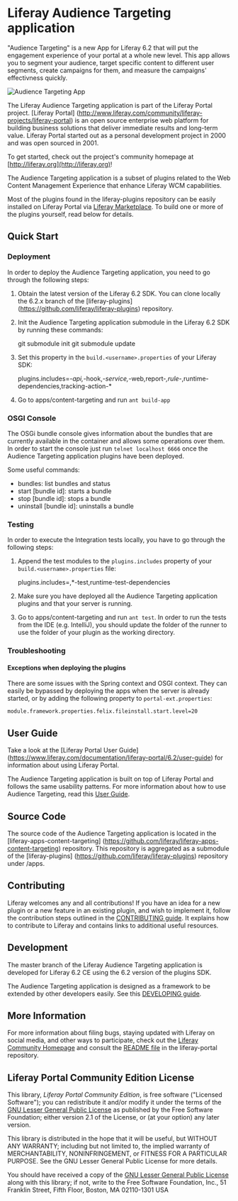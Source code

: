 # Liferay Audience Targeting application

"Audience Targeting" is a new App for Liferay 6.2 that will put the engagement
experience of your portal at a whole new level. This app allows you to segment
your audience, target specific content to different user segments, create 
campaigns for them, and measure the campaigns' effectivness quickly.

![Audience Targeting App](https://raw.githubusercontent.com/liferay/liferay-apps-content-targeting/master/audience_targeting_icon.png) 

The Liferay Audience Targeting application is part of the Liferay Portal
project.
[Liferay Portal]
(http://www.liferay.com/community/liferay-projects/liferay-portal) is an
open source enterprise web platform for building business solutions that deliver
immediate results and long-term value. Liferay Portal started out as a personal
development project in 2000 and was open sourced in 2001.

To get started, check out the project's community homepage at
[http://liferay.org](http://liferay.org)!

The Audience Targeting application is a subset of plugins related to the Web
Content Management Experience that enhance Liferay WCM capabilities.

Most of the plugins found in the liferay-plugins repository can be easily
installed on Liferay Portal via [Liferay
Marketplace](http://liferay.com/marketplace). To build one or more of the
plugins yourself, read below for details.

## Quick Start

### Deployment

In order to deploy the Audience Targeting application, you need to go through
the following steps:

1. Obtain the latest version of the Liferay 6.2 SDK. You can clone locally the
6.2.x branch of the [liferay-plugins]
(https://github.com/liferay/liferay-plugins) repository.
2. Init the Audience Targeting application submodule in the Liferay 6.2 SDK by
running these commands:

	git submodule init
	git submodule update

3. Set this property in the `build.<username>.properties` of your Liferay SDK:

	plugins.includes=*-api,*-hook,*-service,*-web,report-*,rule-*,runtime-dependencies,tracking-action-*

4. Go to apps/content-targeting and run `ant build-app`

### OSGI Console

The OSGi bundle console gives information about the bundles that are currently
 available in the container and allows some operations over them. In order to
 start the console just run `telnet localhost 6666` once the Audience Targeting
 application plugins have been deployed.

Some useful commands:

* bundles: list bundles and status
* start [bundle id]: starts a bundle
* stop [bundle id]: stops a bundle
* uninstall [bundle id]: uninstalls a bundle

### Testing

In order to execute the Integration tests locally, you have to go through the
following steps:

1. Append the test modules to the `plugins.includes` property of your
`build.<username>.properties` file:

	plugins.includes=<all other audience targeting application modules>,*-test,runtime-test-dependencies

2. Make sure you have deployed all the Audience Targeting application plugins
and that your server is running.
3. Go to apps/content-targeting and run `ant test`. In order to run the tests
from the IDE (e.g. IntelliJ), you should update the
folder of the runner to use the folder of your plugin as the working directory.

### Troubleshooting

#### Exceptions when deploying the plugins

There are some issues with the Spring context and OSGI context. They can easily
be bypassed by deploying the apps when the server is already started, or by
adding the following property to `portal-ext.properties`:

	module.framework.properties.felix.fileinstall.start.level=20

## User Guide

Take a look at the [Liferay Portal User Guide]
(https://www.liferay.com/documentation/liferay-portal/6.2/user-guide) for
information about using Liferay Portal.

The Audience Targeting application is built on top of Liferay Portal and follows
the same usability patterns. For more information about how to use Audience
Targeting, read this [User Guide](USING.markdown).

## Source Code

The source code of the Audience Targeting application is located in the
[liferay-apps-content-targeting]
(https://github.com/liferay/liferay-apps-content-targeting) repository. This
repository is aggregated as a submodule of the [liferay-plugins]
(https://github.com/liferay/liferay-plugins) repository under /apps.

## Contributing

Liferay welcomes any and all contributions! If you have an idea for a new plugin
or a new feature in an existing plugin, and wish to implement it, follow the
contribution steps outlined in the [CONTRIBUTING
guide](CONTRIBUTING.markdown).
It explains how to contribute to Liferay and contains links to additional useful
resources.

## Development

The master branch of the Liferay Audience Targeting application is developed for
Liferay 6.2 CE using the 6.2 version of the plugins SDK.

The Audience Targeting application is designed as a framework to be extended by
other developers easily. See this [DEVELOPING guide](DEVELOPING.markdown).

## More Information

For more information about filing bugs, staying updated with Liferay on social
media, and other ways to participate, check out the [Liferay Community
Homepage](http://liferay.org) and consult the [README
file](https://github.com/liferay/liferay-portal/blob/master/README.markdown) in
the liferay-portal repository.

## Liferay Portal Community Edition License

This library, *Liferay Portal Community Edition*, is free software ("Licensed
Software"); you can redistribute it and/or modify it under the terms of the [GNU
Lesser General Public License](http://www.gnu.org/licenses/lgpl-2.1.html) as
published by the Free Software Foundation; either version 2.1 of the License, or
(at your option) any later version.

This library is distributed in the hope that it will be useful, but WITHOUT ANY
WARRANTY; including but not limited to, the implied warranty of MERCHANTABILITY,
NONINFRINGEMENT, or FITNESS FOR A PARTICULAR PURPOSE. See the GNU Lesser General
Public License for more details.

You should have received a copy of the [GNU Lesser General Public
License](http://www.gnu.org/licenses/lgpl-2.1.html) along with this library; if
not, write to the Free Software Foundation, Inc., 51 Franklin Street, Fifth
Floor, Boston, MA 02110-1301 USA

